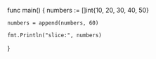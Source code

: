 
func main() {
    numbers := []int{10, 20, 30, 40, 50}

    numbers = append(numbers, 60)
 
    fmt.Println("slice:", numbers)
}
